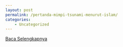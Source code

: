 ```yaml
---
layout: post
permalink: /pertanda-mimpi-tsunami-menurut-islam/
categories:
    - Uncategorized
---
```


[Baca Selengkapnya](/04)